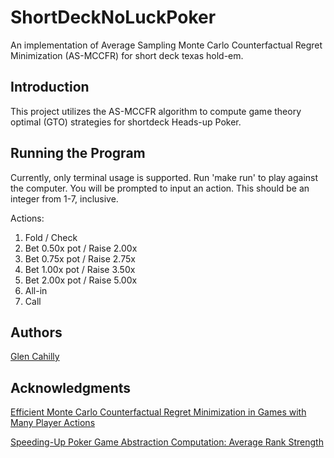 # ShortDeckNoLuckPoker

An implementation of Average Sampling Monte Carlo Counterfactual Regret Minimization (AS-MCCFR) for short deck texas hold-em.

## Introduction

This project utilizes the AS-MCCFR algorithm to compute game theory optimal (GTO) strategies for shortdeck Heads-up Poker.

## Running the Program

Currently, only terminal usage is supported. Run 'make run' to play against the computer. You will be prompted to input an action. This should be an integer from 1-7, inclusive.

Actions:
1. Fold / Check
2. Bet 0.50x pot / Raise 2.00x
3. Bet 0.75x pot / Raise 2.75x
4. Bet 1.00x pot / Raise 3.50x
5. Bet 2.00x pot / Raise 5.00x
6. All-in
7. Call

## Authors

[Glen Cahilly](https://github.com/gmc17)

## Acknowledgments

[Efficient Monte Carlo Counterfactual Regret Minimization in Games with Many Player Actions](https://proceedings.neurips.cc/paper_files/paper/2012/file/3df1d4b96d8976ff5986393e8767f5b2-Paper.pdf)

[Speeding-Up Poker Game Abstraction Computation:
Average Rank Strength ](https://cdn.aaai.org/ocs/ws/ws1014/7083-30526-1-PB.pdf)
